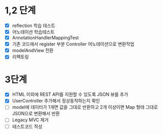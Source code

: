 # 1,2 단계

- [x] reflection 학습 테스트
- [x] 어노테이션 학습테스트
- [x] AnnotationHandlerMappingTest 
- [x] 기존 코드에서 register 부분 Controller 어노테이션으로 변환작업
- [x] modelAndView 전환
- [x] 리팩토링

# 3단계
- [x] HTML 이외에 REST API를 지원할 수 있도록 JSON 뷰를 추가
- [x] UserController 추가해서 정상동작하는지 확인
- [ ] model에 데이터가 1개면 값을 그대로 반환하고 2개 이상이면 Map 형태 그대로 JSON으로 변환해서 반환
- [ ] Legacy MVC 제거
- [ ] 테스트코드 작성
